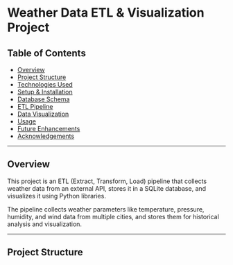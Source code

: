 # Weather Data ETL & Visualization Project

## Table of Contents
- [Overview](#overview)
- [Project Structure](#project-structure)
- [Technologies Used](#technologies-used)
- [Setup & Installation](#setup--installation)
- [Database Schema](#database-schema)
- [ETL Pipeline](#etl-pipeline)
- [Data Visualization](#data-visualization)
- [Usage](#usage)
- [Future Enhancements](#future-enhancements)
- [Acknowledgements](#acknowledgements)

---

## Overview
This project is an ETL (Extract, Transform, Load) pipeline that collects weather data from an external API, stores it in a SQLite database, and visualizes it using Python libraries.

The pipeline collects weather parameters like temperature, pressure, humidity, and wind data from multiple cities, and stores them for historical analysis and visualization.

---

## Project Structure

